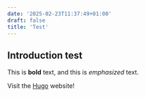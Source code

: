 ```yaml
---
date: '2025-02-23T11:37:49+01:00'
draft: false
title: 'Test'
---
```


## Introduction test

This is **bold** text, and this is *emphasized* text.

Visit the [Hugo](https://gohugo.io) website!